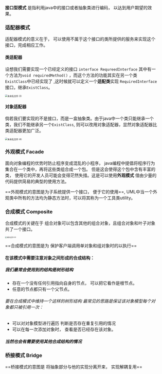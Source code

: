 **接口型模式** 是指利用java中的接口或者抽象类进行编码， 以达到用户期望的效果。

### 适配器模式

适配器模式的意义在于， 可以使用不属于这个接口的类所提供的服务来实现这个接口，完成相应工作。

#### 类适配器

设想我们需要实现一个已经定义的接口 `interface RequreedInterface` 其中有一个方法为`void requiredMethod()` ，而这个方法的功能其实在另一个类`ExistClass`中已经实现了 ,这时候就可以定义一个**适配类**实现 `RequiredInterface`接口，继承`ExistClass`。

<img src="https://s2.loli.net/2022/04/04/t2DH4xIoYjzLse7.png" alt="未命名文件 (3)" style="zoom:50%;" />

#### 对象适配器

倘若我们要实现的不是接口，而是一盒抽象类。由于java中一个类只能继承一个类，我们不能继承另一个`ExistClass`, 则可以改用对象适配器，显然对象适配器比类适配器更加广泛。

<img src="D:\Google\mydownload\未命名文件 (4).png" alt="未命名文件 (4)" style="zoom:50%;" />





### 外观模式 Facade

面向对象编程的优势时防止程序变成混乱的小程序， java编程中提倡将程序行为集合在一个类中，再将这些类组合成一个包。  但是这会使得这个包中含有丰富的类， 使用它的开发人员可能会变得茫然失措。这是可以使用**外观模式** 借由少量的代码提供简易的典型的使用方法。

==外观模式的意图是为子系统提供一个接口， 便于它的使用==, UML中当一个外观类中所有的方法均为静态方法时，可以将其称为一个工具类utility。





### 合成模式 Composite

合成模式的关键在于 组合对象可以包含其他的组合对象，且组合对象和叶子对象共了一个接口。

<img src="https://s2.loli.net/2022/04/19/tHdnsqxejSO8o23.png" alt="未命名文件 (8)" style="zoom:33%;" />



==合成模式的意图是为 保护客户端调用单对象和组对象时的以执行==

#### 在该模式中需要注意对象之间形成的合成结构：

##### 我们最常会使用到的结构是树形结构

- 存在一个没有任何引用指向自身的节点， 可以把它看作是根节点。
- 任意的节点都只有一个父节点。

###### 要在合成模式中维持一个这样的树形结构 最常见的思路是保证该对象模型每个对象都只被引用一次：

- 可以对对象模型进行遍历 判断是否存在重复引用的情况
- 可以在每一次添加对象时， 查看是否已经存在该对象。



##### 当然也会有需要使用其他合成结构的情况

### 桥接模式  Bridge

==桥接模式的意图是 将抽象部分与他的实现分离开来， 实现解耦复用==



